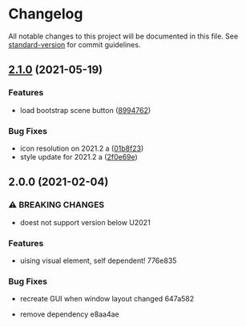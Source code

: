 # Changelog

All notable changes to this project will be documented in this file. See [standard-version](https://github.com/conventional-changelog/standard-version) for commit guidelines.

## [2.1.0](https://github.com/BennyKok/unity-toolbar-buttons/compare/v2.0.0...v2.1.0) (2021-05-19)


### Features

* load bootstrap scene button ([8994762](https://github.com/BennyKok/unity-toolbar-buttons/commit/899476263c94d392d869ca22f49b58c3f8fca4c3))


### Bug Fixes

* icon resolution on 2021.2 a ([01b8f23](https://github.com/BennyKok/unity-toolbar-buttons/commit/01b8f235bf60f9b7cb09e03ac5343c00fb1e6a99))
* style update for 2021.2 a ([2f0e69e](https://github.com/BennyKok/unity-toolbar-buttons/commit/2f0e69ea6885a2b386422727d134e67803054ed7))

## 2.0.0 (2021-02-04)


### ⚠ BREAKING CHANGES

* doest not support version below U2021

### Features

* uising visual element, self dependent! 776e835


### Bug Fixes

* recreate GUI when window layout changed 647a582


* remove dependency e8aa4ae
